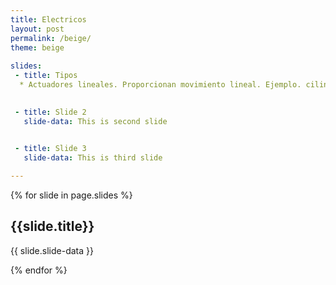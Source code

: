 ```yaml
---
title: Electricos
layout: post
permalink: /beige/
theme: beige
 
slides:
 - title: Tipos
  * Actuadores lineales. Proporcionan movimiento lineal. Ejemplo. cilindros electricos

     
 - title: Slide 2
   slide-data: This is second slide

   
 - title: Slide 3
   slide-data: This is third slide

---
```


{% for slide in page.slides %}
                    
<section data-background="{% if slide.background %}{{slide.background}}{% else %}{{page.background}}{% endif %}"><h1>{{slide.title}}</h1>{{ slide.slide-data }}</section>
                    
{% endfor %}
    
